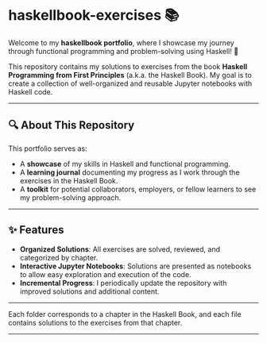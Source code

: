 # haskellbook-exercises 📚

Welcome to my **haskellbook portfolio**, where I showcase my journey through functional programming and problem-solving using Haskell! 🚀

This repository contains my solutions to exercises from the book **Haskell Programming from First Principles** (a.k.a. the Haskell Book). My goal is to create a collection of well-organized and reusable Jupyter notebooks with Haskell code.

---

## 🔍 About This Repository

This portfolio serves as:
- A **showcase** of my skills in Haskell and functional programming.
- A **learning journal** documenting my progress as I work through the exercises in the Haskell Book.
- A **toolkit** for potential collaborators, employers, or fellow learners to see my problem-solving approach.

---

## ✨ Features

- **Organized Solutions**: All exercises are solved, reviewed, and categorized by chapter.
- **Interactive Jupyter Notebooks**: Solutions are presented as notebooks to allow easy exploration and execution of the code.
- **Incremental Progress**: I periodically update the repository with improved solutions and additional content.

---

Each folder corresponds to a chapter in the Haskell Book, and each file contains solutions to the exercises from that chapter.

---

